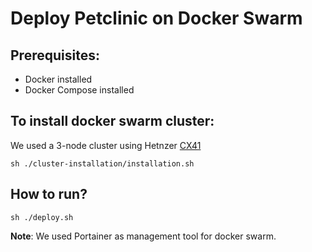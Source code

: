 # Deploy Petclinic on Docker Swarm

## Prerequisites:
- Docker installed
- Docker Compose installed

## To install docker swarm cluster:
We used a 3-node cluster using Hetnzer [CX41](https://www.hetzner.com/cloud)
```shell
sh ./cluster-installation/installation.sh
```

## How to run?
```shell
sh ./deploy.sh
```

**Note**: We used Portainer as management tool for docker swarm.   